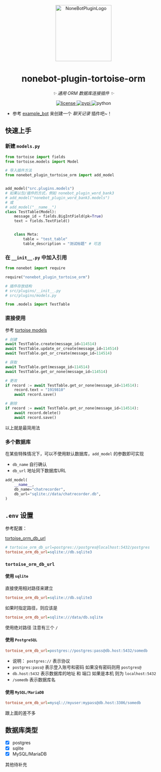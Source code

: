 <p align="center">
  <a href="https://v2.nonebot.dev/store"><img src="https://user-images.githubusercontent.com/44545625/209862575-acdc9feb-3c76-471d-ad89-cc78927e5875.png" width="180" height="180" alt="NoneBotPluginLogo"></a>
</p>

<div align="center">

# nonebot-plugin-tortoise-orm

_✨ 通用 ORM 数据库连接插件 ✨_

</div>

<p align="center">
  <a href="https://raw.githubusercontent.com/kexue-z/nonebot-plugin-tortoise-orm/master/LICENSE">
    <img src="https://img.shields.io/github/license/kexue-z/nonebot-plugin-tortoise-orm.svg" alt="license">
  </a>
  <a href="https://pypi.org/project/nonebot-plugin-tortoise-orm/">
    <img src="https://img.shields.io/pypi/v/nonebot-plugin-tortoise-orm" alt="pypi">
  </a>
  <img src="https://img.shields.io/badge/python-3.8+-blue.svg" alt="python">
</p>


- 参考 [example_bot](example_bot) 来创建一个 _聊天记录_ 插件吧~！

## 快速上手

### 新建 `models.py`

```python
from tortoise import fields
from tortoise.models import Model

# 导入插件方法
from nonebot_plugin_tortoise_orm import add_model


add_model("src.plugins.models")
# 如果以包/插件的方式，例如 nonebot_plugin_word_bank3
# add_model("nonebot_plugin_word_bank3.models")
# 或
# add_model("__name__")
class TestTable(Model):
    message_id = fields.BigIntField(pk=True)
    text = fields.TextField()


    class Meta:
        table = "test_table"
        table_description = "测试标题" # 可选
```

### 在 `__init__.py` 中加入引用

```python
from nonebot import require

require("nonebot_plugin_tortoise_orm")

# 插件存放结构
# src/plugins/__init__.py
# src/plugins/models.py

from .models import TestTable
```

### 直接使用

参考 [tortoise models](https://tortoise.github.io/models.html)

```python
# 创建
await TestTable.create(message_id=114514)
await TestTable.update_or_create(message_id=114514)
await TestTable.get_or_create(message_id=114514)

# 获取
await TestTable.get(message_id=114514)
await TestTable.get_or_none(message_id=114514)

# 更改
if record := await TestTable.get_or_none(message_id=114514):
    record.text = "1919810"
    await record.save()

# 删除
if record := await TestTable.get_or_none(message_id=114514):
    await record.delete()
    await record.save()
```

以上就是最简用法

### 多个数据库

在某些特殊情况下，可以不使用默认数据库，`add_model` 的参数即可实现

- `db_name` 自行确认
- `db_url` 地址同下数据库URL


```py
add_model(
    __name__,
    db_name="chatrecorder",
    db_url="sqlite://data/chatrecorder.db",
)
```

## `.env` 设置

参考配置：

[tortoise_orm_db_url](https://tortoise.github.io/databases.html#db-url)

```ini
# tortoise_orm_db_url=postgres://postgres@localhost:5432/postgres
tortoise_orm_db_url=sqlite://db.sqlite3
```

### `tortoise_orm_db_url`

#### 使用 `sqlite`

直接使用相对路径来建立

```ini
tortoise_orm_db_url=sqlite://db.sqlite3
```

如果时指定路径，则应该是

```ini
tortoise_orm_db_url=sqlite:///data/db.sqlite
```

使用绝对路径 注意有三个 `/`

#### 使用 `PostgreSQL`

```ini
tortoise_orm_db_url=postgres://postgres:pass@db.host:5432/somedb
```

- 说明： `postgres://` 表示协议
- `postgres:pass@` 表示登入账号和密码 如果没有密码则用 `postgres@`
- `db.host:5432` 表示数据库的地址 和 端口 如果是本机 则为 `localhost:5432`
- `/somedb` 表示数据库名

#### 使用 `MySQL/MariaDB`

```ini
tortoise_orm_db_url=mysql://myuser:mypass@db.host:3306/somedb
```

跟上面的差不多

## 数据库类型

- [x] postgres
- [x] sqlite
- [x] MySQL/MariaDB

其他待补充
